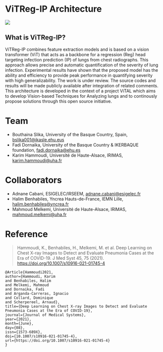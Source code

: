 # ViTReg-IP Architecture
![ ](https://github.com/bouthainas/ViTReg-IP/blob/main/ViTReg-IP.jpg)
## What is ViTReg-IP?
ViTReg-IP combines feature extraction models and is based on a vision transformer (ViT) that acts as a backbone for a regression (Reg) head targeting infection prediction (IP) of lungs from chest radiographs. This approach allows precise and automatic quantification of the severity of lung infection. Experimental results have shown that the proposed model has the ability and efficiency to provide peak performance in quantifying severity with high generalizability. The work is under review. The source codes and results will be made publicly available after integration of related comments. This architecture is developed in the context of a project ViTAL which aims to develop Vision-based Techniques for Analyzing lungs and to continously propose solutions through this open source initiative.

# Team
* Bouthaina Slika, University of the Basque Country, Spain, bslika001@ikasle.ehu.eus
* Fadi Dornaika, University of the Basque Country & IKERBAQUE foundation, fadi.dornaika@ehu.es
* Karim Hammoudi, Université de Haute-Alsace, IRIMAS, karim.hammoudi@uha.fr

# Collaborators
* Adnane Cabani, ESIGELEC/IRSEEM, adnane.cabani@esigelec.fr
* Halim Benhabiles, Yncrea Hauts-de-France, IEMN Lille, halim.benhabiles@yncrea.fr
* Mahmoud Melkemi, Université de Haute-Alsace, IRIMAS, mahmoud.melkemi@uha.fr

# Reference
> Hammoudi, K., Benhabiles, H., Melkemi, M. et al. Deep Learning on Chest X-ray Images to Detect and Evaluate Pneumonia Cases at the Era of COVID-19. J Med Syst 45, 75 (2021). https://doi.org/10.1007/s10916-021-01745-4
```
@Article{Hammoudi2021,
author={Hammoudi, Karim
and Benhabiles, Halim
and Melkemi, Mahmoud
and Dornaika, Fadi
and Arganda-Carreras, Ignacio
and Collard, Dominique
and Scherpereel, Arnaud},
title={Deep Learning on Chest X-ray Images to Detect and Evaluate Pneumonia Cases at the Era of COVID-19},
journal={Journal of Medical Systems},
year={2021},
month={June},
day={08},
issn={1573-689X},
doi={10.1007/s10916-021-01745-4},
url={https://doi.org/10.1007/s10916-021-01745-4}
}
```
